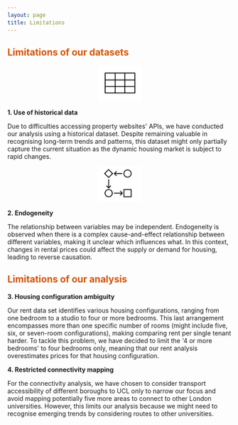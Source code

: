 ```yaml
---
layout: page
title: Limitations
---
```

## <span style="color: #D35400 ;">Limitations of our datasets</span>

<p align="center"> <img src="img/Screenshot 2024-01-13 at 10.18.51.png" alt="Image Alt Text" width="100" /> </p>

**1. Use of historical data**

Due to difficulties accessing property websites' APIs, we have conducted our analysis using a historical dataset. Despite remaining valuable in recognising long-term trends and patterns, this dataset might only partially capture the current situation as the dynamic housing market is subject to rapid changes.

<p align="center"> <img src="img/Screenshot 2024-01-13 at 10.23.11.png" alt="Image Alt Text" width="100" /> </p>

**2. Endogeneity**

The relationship between variables may be independent. Endogeneity is observed when there is a complex cause-and-effect relationship between different variables, making it unclear which influences what. In this context, changes in rental prices could affect the supply or demand for housing, leading to reverse causation.

## <span style="color: #D35400 ;">Limitations of our analysis</span>

**3. Housing configuration ambiguity**

Our rent data set identifies various housing configurations, ranging from one bedroom to a studio to four or more bedrooms. This last arrangement encompasses more than one specific number of rooms (might include five, six, or seven-room configurations), making comparing rent per single tenant harder. To tackle this problem, we have decided to limit the '4 or more bedrooms' to four bedrooms only, meaning that our rent analysis overestimates prices for that housing configuration.

**4. Restricted connectivity mapping**

For the connectivity analysis, we have chosen to consider transport accessibility of different boroughs to UCL only to narrow our focus and avoid mapping potentially five more areas to connect to other London universities. However, this limits our analysis because we might need to recognise emerging trends by considering routes to other universities.
